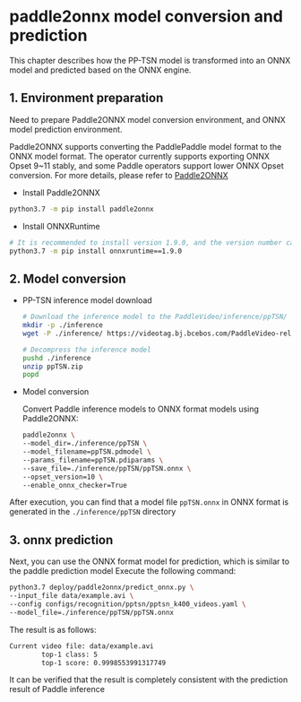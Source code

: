 # paddle2onnx model conversion and prediction

This chapter describes how the PP-TSN model is transformed into an ONNX model and predicted based on the ONNX engine.

## 1. Environment preparation

Need to prepare Paddle2ONNX model conversion environment, and ONNX model prediction environment.

Paddle2ONNX supports converting the PaddlePaddle model format to the ONNX model format. The operator currently supports exporting ONNX Opset 9~11 stably, and some Paddle operators support lower ONNX Opset conversion.
For more details, please refer to [Paddle2ONNX](https://github.com/PaddlePaddle/Paddle2ONNX/blob/develop/README_zh.md)

- Install Paddle2ONNX
```bash
python3.7 -m pip install paddle2onnx
```

- Install ONNXRuntime
```bash
# It is recommended to install version 1.9.0, and the version number can be changed according to the environment
python3.7 -m pip install onnxruntime==1.9.0
```

## 2. Model conversion

- PP-TSN inference model download

    ```bash
    # Download the inference model to the PaddleVideo/inference/ppTSN/ directory
    mkdir -p ./inference
    wget -P ./inference/ https://videotag.bj.bcebos.com/PaddleVideo-release2.3/ppTSN.zip

    # Decompress the inference model
    pushd ./inference
    unzip ppTSN.zip
    popd
    ```

- Model conversion

    Convert Paddle inference models to ONNX format models using Paddle2ONNX:

    ```bash
    paddle2onnx \
    --model_dir=./inference/ppTSN \
    --model_filename=ppTSN.pdmodel \
    --params_filename=ppTSN.pdiparams \
    --save_file=./inference/ppTSN/ppTSN.onnx \
    --opset_version=10 \
    --enable_onnx_checker=True
    ```
After execution, you can find that a model file `ppTSN.onnx` in ONNX format is generated in the `./inference/ppTSN` directory

## 3. onnx prediction

Next, you can use the ONNX format model for prediction, which is similar to the paddle prediction model
Execute the following command:
```bash
python3.7 deploy/paddle2onnx/predict_onnx.py \
--input_file data/example.avi \
--config configs/recognition/pptsn/pptsn_k400_videos.yaml \
--model_file=./inference/ppTSN/ppTSN.onnx
```

The result is as follows:
```bash
Current video file: data/example.avi
        top-1 class: 5
        top-1 score: 0.9998553991317749
```
It can be verified that the result is completely consistent with the prediction result of Paddle inference
